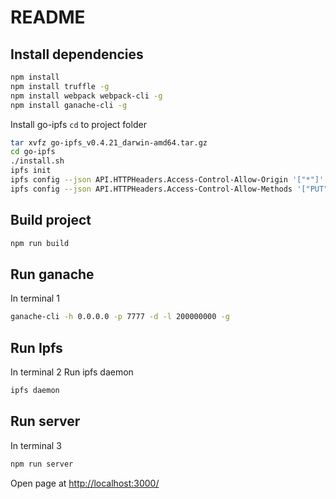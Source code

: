 # README

## Install dependencies

```bash
npm install
npm install truffle -g
npm install webpack webpack-cli -g
npm install ganache-cli -g
```

Install go-ipfs
`cd` to project folder

```bash
tar xvfz go-ipfs_v0.4.21_darwin-amd64.tar.gz
cd go-ipfs
./install.sh
ipfs init
ipfs config --json API.HTTPHeaders.Access-Control-Allow-Origin '["*"]'
ipfs config --json API.HTTPHeaders.Access-Control-Allow-Methods '["PUT", "GET", "POST"]'
```

## Build project

```bash
npm run build
```

## Run ganache

In terminal 1

```bash
ganache-cli -h 0.0.0.0 -p 7777 -d -l 200000000 -g
```

## Run Ipfs

In terminal 2
Run ipfs daemon

```bash
ipfs daemon
```

## Run server

In terminal 3

```bash
npm run server
```


Open page at <http://localhost:3000/>